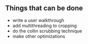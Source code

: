 ## Things that can be done
- write a user walkthrough
- add multithreading to cropping
- do the collin scrubbing technique
- make other optimizations